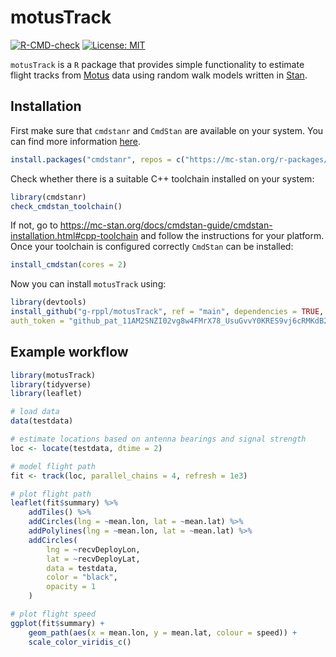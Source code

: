 # motusTrack

[![R-CMD-check](https://github.com/g-rppl/motusTrack/workflows/R-CMD-check/badge.svg)](https://github.com/g-rppl/motusTrack/actions)
[![License: MIT](https://img.shields.io/badge/License-MIT-green.svg)](https://github.com/g-rppl/motusTrack/blob/main/LICENSE)

`motusTrack` is a `R` package that provides simple functionality to estimate flight tracks from [Motus](https://motus.org/) data using random walk models written in [Stan](https://mc-stan.org/).

## Installation

First make sure that `cmdstanr` and `CmdStan` are available on your system. You can find more information [here](https://mc-stan.org/cmdstanr/articles/cmdstanr.html).

```r
install.packages("cmdstanr", repos = c("https://mc-stan.org/r-packages/", getOption("repos")))
```

Check whether there is a suitable C++ toolchain installed on your system:

```r
library(cmdstanr)
check_cmdstan_toolchain()
```

If not, go to <https://mc-stan.org/docs/cmdstan-guide/cmdstan-installation.html#cpp-toolchain> and follow the instructions for your platform. Once your toolchain is configured correctly `CmdStan` can be installed:

```r
install_cmdstan(cores = 2)
```

Now you can install `motusTrack` using:

```r
library(devtools)
install_github("g-rppl/motusTrack", ref = "main", dependencies = TRUE,
auth_token = "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")
```

## Example workflow
    
```r
library(motusTrack)
library(tidyverse)
library(leaflet)

# load data
data(testdata)

# estimate locations based on antenna bearings and signal strength
loc <- locate(testdata, dtime = 2)

# model flight path
fit <- track(loc, parallel_chains = 4, refresh = 1e3)

# plot flight path
leaflet(fit$summary) %>%
    addTiles() %>%
    addCircles(lng = ~mean.lon, lat = ~mean.lat) %>%
    addPolylines(lng = ~mean.lon, lat = ~mean.lat) %>%
    addCircles(
        lng = ~recvDeployLon,
        lat = ~recvDeployLat,
        data = testdata,
        color = "black",
        opacity = 1
    )

# plot flight speed
ggplot(fit$summary) +
    geom_path(aes(x = mean.lon, y = mean.lat, colour = speed)) +
    scale_color_viridis_c()
```